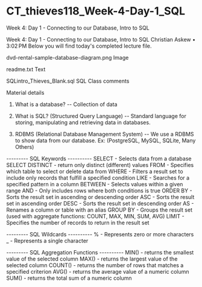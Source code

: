 # CT_thieves118_Week-4-Day-1_SQL
Week 4: Day 1 - Connecting to our Database, Intro to SQL

Week 4: Day 1 - Connecting to our Database, Intro to SQL
Christian Askew
•
3:02 PM
Below you will find today's completed lecture file.

dvd-rental-sample-database-diagram.png
Image

readme.txt
Text

SQLintro_Thieves_Blank.sql
SQL
Class comments

Material details
1. What is a database?
-- Collection of data

2. What is SQL? (Structured Query Language)
-- Standard language for storing, manipulating and retrieving data in databases.

3. RDBMS (Relational Database Management System)
-- We use a RDBMS to show data from our database.
Ex: (PostgreSQL, MySQL, SQLite, Many Others)

--------- SQL Keywords ----------
SELECT - Selects data from a database
SELECT DISTINCT - return only distinct (different) values
FROM - Specifies which table to select or delete data from
WHERE - Filters a result set to include only records that fulfill a specified condition
LIKE - Searches for a specified pattern in a column
BETWEEN - Selects values within a given range
AND - Only includes rows where both conditions is true
ORDER BY - Sorts the result set in ascending or descending order
ASC - Sorts the result set in ascending order
DESC - Sorts the result set in descending order
AS - Renames a column or table with an alias
GROUP BY - Groups the result set (used with aggregate functions: COUNT, MAX, MIN, SUM, AVG)
LIMIT - Specifies the number of records to return in the result set

--------- SQL Wildcards ----------
% - Represents zero or more characters
_ - Represents a single character

--------- SQL Aggregation Functions ----------
MIN() - returns the smallest value of the selected column
MAX() - returns the largest value of the selected column
COUNT() - returns the number of rows that matches a specified criterion
AVG() - returns the average value of a numeric column
SUM() - returns the total sum of a numeric column
